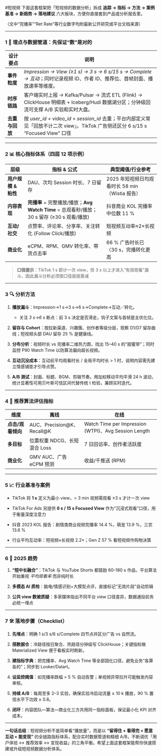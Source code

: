 #短视频
下面这套框架把「短视频的数据分析」拆成 **追踪 → 指标 → 方法 → 案例基准 → 新趋势 → 落地建议** 六大板块，方便你直接套到产品或分析报告里。

（文中“完播率”“Ret Rate”等行业数字均附最新公开研究或平台文档来源）

---

### **1 📡 埋点与数据管道：先保证“数”是对的**

| **设计要点**  | **说明**                                                                                                |
| --------- | ----------------------------------------------------------------------------------------------------- |
| **事件粒度**  | _Impression → View (≥1 s) → 3 s → 6 s/15 s → Complete → 互动_；同时记录视频 ID、作者 ID、推荐位、首帧封面、播放速率等维度。         |
| **时序链路**  | 客户端实时上报 → Kafka/Pulsar → 流式 ETL (Flink) → ClickHouse 明细表 + Iceberg/Hudi 数据湖分区；分钟级回流可支撑 A/B 实验和实时大盘。   |
| **去重与回放** | 按 _user_id + video_id + session_id_ 去重；平台内部定义常见「回放不计二次 view」。TikTok 广告侧还区分 6 s/15 s “Focused View” 口径 |

  

---

### **2 📊 核心指标体系（四层 12 项示例）**

|**层级**|**指标 & 公式**|**典型阈值/行业参考**|
|---|---|---|
|**用户规模 & 粘性**|DAU、次均 Session 时长、7 日留存|2025 年短视频日均观看时长 58 min（Wistia 报告）|
|**内容表现**|**完播率** = 完整播放/播放；**Avg Watch Time** = 总观看秒/播放；30 s 留存 (≥30 s 观看/播放)|抖音商业 KOL 完播率中位数 11 %|
|**互动/社交**|点赞率、评论率、分享率、关注转化 (Follow Click/播放)|短视频互动率≈2×长视频|
|**商业化**|eCPM、RPM、GMV 转化率、带货点击率|66 % 广告时长已〈30 s，完播转化更高|

> **口径提示**：TikTok 1 s 即计一次 view，但 3 s 以上才进入“有效观看”漏斗，因此漏斗分析必须按口径层层衰减 

---

### **3 🔍 分析方法**

1. **播放漏斗**：Impression→1 s→3 s→6 s→Complete→互动／转化。
    
    - 关注 _3 s→6 s_ 断点：前 3 s 决定是否滑走，钩子文案与首帧是主优化位。
        
    
2. **留存与 Cohort**：按拉新渠道、兴趣簇、创作者等级分层，观察 D1/D7 留存曲线；短视频头部 DAU 留存 25 % 是健康线。
    
3. **分布分析**：视频时长 vs 完播率二维热力图，找出 15–40 s 的“甜蜜带”；同时监控 P90 Watch Time 以防算法偏向超长视频。
    
4. **互动沉没成本**：互动前平均观看时长 / 全局平均时长 > 1 时，说明内容需先建立情感铺垫才引导点赞。
    
5. **A/B 测试**：封面、标题、BGM、剪辑节奏。用加权移动平均平滑 24 h 波动，统计显著性可用贝叶斯可信区间代替传统 t 检验，兼顾实时迭代。
    

---

### **4 🤖 推荐算法评估指标**

|**维度**|**离线**|**在线**|
|---|---|---|
|**点击/观看倾向**|AUC、Precision@K、Recall@K|Watch Time per Impression (WTPI)、Avg Session Length|
|**多目标**|位置权重 NDCG、长短混合 Loss|7 日回访率、创作者活跃度|
|**商业化**|GMV AUC、广告 eCPM 预测|收益/千推送 (RPM)|

  

---

### **5 📈 行业基准与案例**

- TikTok 将 **1 s** 定义为最小 view，> 3 min 视频需观看 ≥3 s 才计一次 view 
    
- TikTok For Ads 另提供 **6 s / 15 s Focused View** 作为“沉浸式观看”口径，用于衡量深度注意力 
    
- 抖音 2023 KOL 报告：剧情类商业视频完播率 14.4 %，萌宠 13.9 %，三农 13.6 % 
    
- 行业平均互动率：短视频≈长视频 2.2×；Gen Z 57 % 看短视频作购物决策 
    

---

### **6 🚀 2025 趋势**

1. **“短中长融合”**：TikTok 与 YouTube Shorts 都鼓励 60–180 s 作品，平台算法开始重视 _平均观看率_ 而非纯时长 
    
2. **多模态 AI 质检**：脑电/情感识别+大模型点评，直接标记“无效片段”自动剪辑 
    
3. **公共 view 数被质疑**：多家媒体指出不同平台 view 口径差异，数据通投前务必统一埋点 
    

---

### **7 🛠️ 落地步骤（Checklist）**

1. **先埋点**：明确 1 s/3 s/6 s/Complete 四节点并区分广告 vs 自然流。
    
2. **搭数据仓**：冷路径按日聚合、热路径分钟级写 ClickHouse；关键指标做 Materialized View 便于看板实时刷新。
    
3. **建指标字典**：把完播率、Avg Watch Time 等全部固化口径，避免业务“各算各的”；同步到 Looker/Datart。
    
4. **设监控阈值**：如完播率跌幅 > 5 % 自动告警；单视频异常拉升可能触发内容审核。
    
5. **持续 A/B**：每周至多 2–3 实验，确保实验冷启动流量 ≥ 10 k 播放，90 % 置信水平下功效 ≥ 0.8。
    
6. **闭环**：内容团队—算法—商业化三方共用同一指标面板，保证最小化 KPI 对齐成本。
    

---

**一句话总结**：短视频分析不是简单看“播放量”，而是以 **“留得住 + 看得完 + 愿意互动 + 能变现”** 的全链路指标体系，配合实时数据管道和精细 A/B，不断调优「用户体验 ↔ 推荐效率 ↔ 变现收益」的三角平衡。希望上面这套框架能帮你快速搭建或升级短视频数据分析体系。